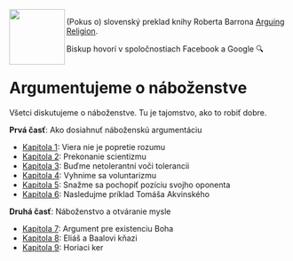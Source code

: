 <img align="left" width="100" height="100" src="https://github.com/argumentujeme-o-nabozenstve/argumentujeme-o-nabozenstve/assets/1047259/40427eab-f3b6-4613-bd5d-e2cbeac458bb">

(Pokus o) slovenský preklad knihy Roberta Barrona [Arguing Religion](https://www.amazon.com/Arguing-Religion-Bishop-Speaks-Facebook/dp/1943243379).

Biskup hovorí v spoločnostiach Facebook a Google 🔍

# Argumentujeme o náboženstve

Všetci diskutujeme o náboženstve. Tu je tajomstvo, ako to robiť dobre.

**Prvá časť**: Ako dosiahnuť náboženskú argumentáciu

* [Kapitola 1](kapitola1.md): Viera nie je popretie rozumu
* [Kapitola 2](kapitola2.md): Prekonanie scientizmu
* [Kapitola 3](kapitola3.md): Buďme netolerantní voči tolerancii
* [Kapitola 4](kapitola4.md): Vyhnime sa voluntarizmu
* [Kapitola 5](kapitola5.md): Snažme sa pochopiť pozíciu svojho oponenta
* [Kapitola 6](kapitola6.md): Nasledujme príklad Tomáša Akvinského

**Druhá časť**: Náboženstvo a otváranie mysle

* [Kapitola 7](kapitola7.md): Argument pre existenciu Boha
* [Kapitola 8](kapitola8.md): Eliáš a Baalovi kňazi
* [Kapitola 9](kapitola9.md): Horiaci ker

